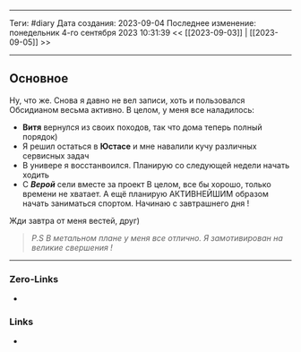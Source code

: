 ___
Теги: #diary
Дата создания: 2023-09-04
Последнее изменение: понедельник 4-го сентября 2023 10:31:39
<< [[2023-09-03]] | [[2023-09-05]] >> 
___
## Основное

Ну, что же. Снова я давно не вел записи, хоть и пользовался Обсидианом весьма активно. 
В целом, у меня все наладилось:
- **Витя** вернулся из своих походов, так что дома теперь полный порядок)
- Я решил остаться в **Юстасе** и мне навалили кучу различных сервисных задач
- В универе я восстанвоился. Планирую со следующей недели начать ходить 
- С ***Верой*** сели вместе за проект
В целом, все бы хорошо, только времени не хватает. А ещё планирую АКТИВНЕЙШИМ образом начать заниматься спортом. Начинаю с завтрашнего дня !

Жди завтра от меня вестей, друг) 

> *P.S  В метальном плане у меня все отлично. Я замотивирован на великие свершения !*
___
### Zero-Links
- 

### Links
- 